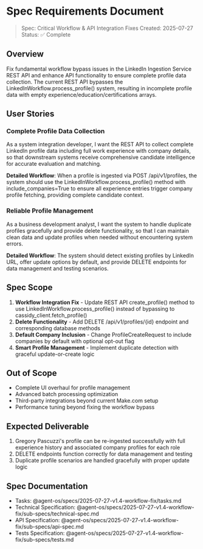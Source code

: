 # Spec Requirements Document

> Spec: Critical Workflow & API Integration Fixes
> Created: 2025-07-27
> Status: ✅ Complete

## Overview

Fix fundamental workflow bypass issues in the LinkedIn Ingestion Service REST API and enhance API functionality to ensure complete profile data collection. The current REST API bypasses the LinkedInWorkflow.process_profile() system, resulting in incomplete profile data with empty experience/education/certifications arrays.

## User Stories

### Complete Profile Data Collection

As a system integration developer, I want the REST API to collect complete LinkedIn profile data including full work experience with company details, so that downstream systems receive comprehensive candidate intelligence for accurate evaluation and matching.

**Detailed Workflow**: When a profile is ingested via POST /api/v1/profiles, the system should use the LinkedInWorkflow.process_profile() method with include_companies=True to ensure all experience entries trigger company profile fetching, providing complete candidate context.

### Reliable Profile Management

As a business development analyst, I want the system to handle duplicate profiles gracefully and provide delete functionality, so that I can maintain clean data and update profiles when needed without encountering system errors.

**Detailed Workflow**: The system should detect existing profiles by LinkedIn URL, offer update options by default, and provide DELETE endpoints for data management and testing scenarios.


## Spec Scope

1. **Workflow Integration Fix** - Update REST API create_profile() method to use LinkedInWorkflow.process_profile() instead of bypassing to cassidy_client.fetch_profile()
2. **Delete Functionality** - Add DELETE /api/v1/profiles/{id} endpoint and corresponding database methods
3. **Default Company Inclusion** - Change ProfileCreateRequest to include companies by default with optional opt-out flag
4. **Smart Profile Management** - Implement duplicate detection with graceful update-or-create logic

## Out of Scope

- Complete UI overhaul for profile management
- Advanced batch processing optimization
- Third-party integrations beyond current Make.com setup
- Performance tuning beyond fixing the workflow bypass

## Expected Deliverable

1. Gregory Pascuzzi's profile can be re-ingested successfully with full experience history and associated company profiles for each role
2. DELETE endpoints function correctly for data management and testing
3. Duplicate profile scenarios are handled gracefully with proper update logic

## Spec Documentation

- Tasks: @agent-os/specs/2025-07-27-v1.4-workflow-fix/tasks.md
- Technical Specification: @agent-os/specs/2025-07-27-v1.4-workflow-fix/sub-specs/technical-spec.md
- API Specification: @agent-os/specs/2025-07-27-v1.4-workflow-fix/sub-specs/api-spec.md
- Tests Specification: @agent-os/specs/2025-07-27-v1.4-workflow-fix/sub-specs/tests.md
